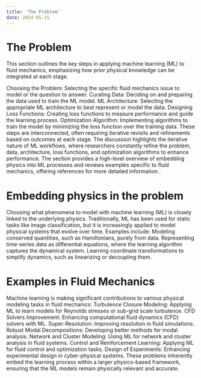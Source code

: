 ```yaml
---
title: 'The Problem'
date: 2024-05-15
---
```

The Problem
======
This section outlines the key steps in applying machine learning (ML) to fluid mechanics, emphasizing how prior physical knowledge can be integrated at each stage.

Choosing the Problem: Selecting the specific fluid mechanics issue to model or the question to answer.
Curating Data: Deciding on and preparing the data used to train the ML model.
ML Architecture: Selecting the appropriate ML architecture to best represent or model the data.
Designing Loss Functions: Creating loss functions to measure performance and guide the learning process.
Optimization Algorithm: Implementing algorithms to train the model by minimizing the loss function over the training data.
These steps are interconnected, often requiring iterative revisits and refinements based on outcomes at each stage. The discussion highlights the iterative nature of ML workflows, where researchers constantly refine the problem, data, architecture, loss functions, and optimization algorithms to enhance performance.
The section provides a high-level overview of embedding physics into ML processes and reviews examples specific to fluid mechanics, offering references for more detailed information .

Embedding physics in the problem
======
Choosing what phenomena to model with machine learning (ML) is closely linked to the underlying physics. Traditionally, ML has been used for static tasks like image classification, but it is increasingly applied to model physical systems that evolve over time. Examples include:
Modeling conserved quantities, such as Hamiltonians, purely from data.
Representing time-series data as differential equations, where the learning algorithm captures the dynamical system.
Learning coordinate transformations to simplify dynamics, such as linearizing or decoupling them.

Examples in Fluid Mechanics
======
Machine learning is making significant contributions to various physical modeling tasks in fluid mechanics:
Turbulence Closure Modeling: Applying ML to learn models for Reynolds stresses or sub-grid scale turbulence.
CFD Solvers Improvement: Enhancing computational fluid dynamics (CFD) solvers with ML.
Super-Resolution: Improving resolution in fluid simulations.
Robust Modal Decompositions: Developing better methods for modal analysis.
Network and Cluster Modeling: Using ML for network and cluster analysis in fluid systems.
Control and Reinforcement Learning: Applying ML for fluid control and optimization tasks.
Design of Experiments: Enhancing experimental design in cyber-physical systems.
These problems inherently embed the learning process within a larger physics-based framework, ensuring that the ML models remain physically relevant and accurate.


